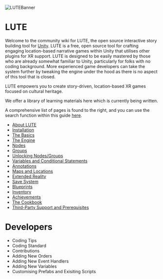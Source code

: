 ![LUTEBanner](https://github.com/IoIoToTM/LoGaCulture-Authorship-Tool/assets/9216959/328c9be5-a53a-41f6-850c-28fd2ea5b9c6)

LUTE
======

Welcome to the community wiki for LUTE, the open source interactive story building tool for [Unity](https://unity.com/). LUTE is a free, open source tool for crafting engaging location-based narrative games within Unity that utilises other plugins for XR support. LUTE is designed to be easily mastered by those who are already somewhat familiar to Unity, particularly for folks with no coding background. More experienced game developers can take the system further by tweaking the engine under the hood as there is no aspect of this tool that is closed.

LUTE empowers you to create story-driven, location-based XR games focused on cultural heritage.

We offer a library of learning materials here which is currently being written.

A comprehensive list of pages is found to the right, and you can use the search function within this guide [here](https://github.com/search?q=repo%3AIoIoToTM%2FLoGaCulture-Authorship-Tool+&type=wikis).

* [About LUTE](About_LUTE)
* [Installation](Installation)
* [The Basics](The_Basics)
* [The Engine](Flow_Engines)
* [Nodes](Nodes)
* [Groups](Groups)
* [Unlocking Nodes/Groups](Unlocking_Nodes)
* [Variables and Conditional Statements](Variables_Condition_Statements)
* [Annotations](Annotations)
* [Maps and Locations](Maps_Locations)
* [Extended Reality](Extended_Reality)
* [Save System](Save_System)
* [Blueprints](Blueprints)
* [Inventory](Inventory)
* [Achievements](Achievements)
* [The Cookbook](Cookbook)
* [Third-Party Support and Prerequisites](Third_Party)

# Developers

* Coding Tips
* Coding Standard
* Contributions
* Adding New Orders
* Adding New Event Handlers
* Adding New Variables
* Customising Prefabs and Exisiting Scripts